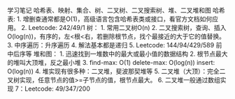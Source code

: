 学习笔记
哈希表、映射、集合、树、二叉树、二叉搜索树、堆、二叉堆和图
哈希表:
    1. 增删查通常都是O(1)，高级语言包含哈希表类或接口，看官方文档如何应用。
    2. Leetcode: 242/49/1
树：
    1. 常用二叉树O(n)
    2. 二叉搜索树，查询、插入O(log(n))，有序的，左<根<右，若删除根节点，找个最接近的大于它的值替换。
    3. 中序遍历：升序遍历
    4. 解法基本都是递归
    5. Leetcode: 144/94/429/589 前中后序等
堆和图：
    1. 迅速找到一堆数中的最大或最小值的数据结构
    2. 根节点最大的堆叫大顶堆，反之最小堆
    3. find-max: O(1)
       delete-max: O(log(n))
       insert: O(log(n))
    4. 堆实现有很多种：二叉堆，斐波那契堆等
    5. 二叉堆（大顶）：完全二叉树实现，任意节点的值>=子节点的值，根节点最大。
    6. 二叉堆一般通过数组实现
    7：Leetcode: 49/347/200


